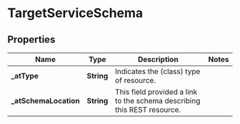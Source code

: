 # TargetServiceSchema

## Properties
Name | Type | Description | Notes
------------ | ------------- | ------------- | -------------
**_atType** | **String** | Indicates the (class) type of resource. | 
**_atSchemaLocation** | **String** | This field provided a link to the schema describing this REST resource. | 
